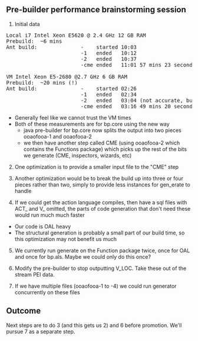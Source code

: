 Pre-builder performance brainstorming session
-------------------------------------------------
1) Initial data  
<pre>
Local i7 Intel Xeon E5620 @ 2.4 GHz 12 GB RAM
Prebuild:  ~6 mins
Ant build:              -    started 10:03
                        -1   ended   10:12
                        -2   ended   10:37
                        -cme ended   11:01 57 mins 23 seconds

VM Intel Xeon E5-2680 @2.7 GHz 6 GB RAM
Prebuild:  ~20 mins (!)
Ant build:              -    started 02:26
                        -1   ended   02:34
                        -2   ended   03:04 (not accurate, but not later than this)
                        -cme ended   03:16 49 mins 20 seconds
</pre>						
- Generally feel like we cannot trust the VM times
- Both of these measurements are for bp.core using the new way
  - java pre-builder for bp.core now splits the output into two pieces ooaofooa-1 and ooaofooa-2
  - we then have another step called CME (using ooaofooa-2 which contains the Functions package) which picks up the rest of the bits we generate (CME, inspectors, wizards, etc)
  
2) One optimization is to provide a smaller input file to the "CME" step  
  
3) Another optimization would be to break the build up into three or four pieces rather than two, simply to provide less instances for gen_erate to handle  

4) If we could get the action language compiles, then have a sql files with ACT_ and V_ omitted, the parts of code generation that don't need these would run much much faster  
  - Our code is OAL heavy
  - The structural generation is probably a small part of our build time, so this optimization may not benefit us much
  
5) We currently run generate on the Function package twice, once for OAL and once for bp.als.  Maybe we could only do this once?   

6) Modify the pre-builder to stop outputting V_LOC.  Take these out of the stream PEI data.  

7) If we have multiple files (ooaofooa-1 to -4) we could run generator concurrently on these files  


Outcome
-----
Next steps are to do 3 (and this gets us 2) and 6 before promotion.  We'll pursue 7 as a separate step. 
